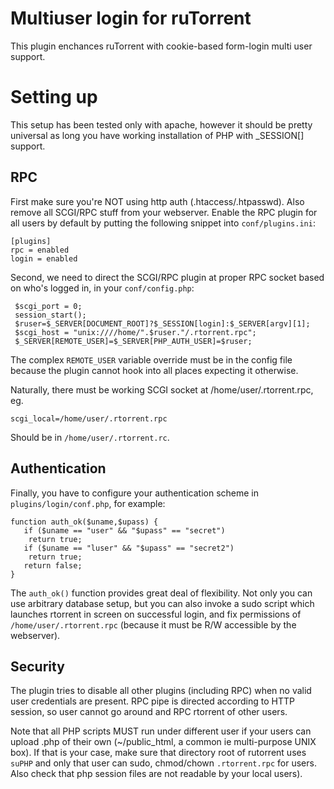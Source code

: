 Multiuser login for ruTorrent
=============================

This plugin enchances ruTorrent with cookie-based form-login multi user support.

Setting up
==========

This setup has been tested only with apache, however it should be pretty universal as long
you have working installation of PHP with _SESSION[] support.

RPC
---

First make sure you're NOT using http auth (.htaccess/.htpasswd).
Also remove all SCGI/RPC stuff from your webserver.
Enable the RPC plugin for all users by default by putting the following snippet into `conf/plugins.ini`:

    [plugins]
    rpc = enabled
    login = enabled

Second, we need to direct the SCGI/RPC plugin at proper RPC socket based on who's logged in, in your `conf/config.php`:

     $scgi_port = 0;
     session_start();
     $ruser=$_SERVER[DOCUMENT_ROOT]?$_SESSION[login]:$_SERVER[argv][1];
     $scgi_host = "unix:////home/".$ruser."/.rtorrent.rpc";
     $_SERVER[REMOTE_USER]=$_SERVER[PHP_AUTH_USER]=$ruser;


The complex `REMOTE_USER` variable override must be in the config file because the plugin cannot
hook into all places expecting it otherwise.

Naturally, there must be working SCGI socket at /home/user/.rtorrent.rpc, eg.

    scgi_local=/home/user/.rtorrent.rpc

Should be in `/home/user/.rtorrent.rc`.


Authentication
--------------

Finally, you have to configure your authentication scheme in `plugins/login/conf.php`, for example:

    function auth_ok($uname,$upass) {
       if ($uname == "user" && "$upass" == "secret")
        return true;
       if ($uname == "luser" && "$upass" == "secret2")
        return true;
       return false;
    }
    
The `auth_ok()` function provides great deal of flexibility. Not only you can use arbitrary database setup,
but you can also invoke a sudo script which launches rtorrent in screen on successful login,
and fix permissions of `/home/user/.rtorrent.rpc` (because it must be R/W accessible by the webserver).

Security
--------
The plugin tries to disable all other plugins (including RPC) when no valid user credentials are present.
RPC pipe is directed according to HTTP session, so user cannot go around and RPC rtorrent of other users.

Note that all PHP scripts MUST run under different user if your users can upload .php of their own (~/public_html, a common
ie multi-purpose UNIX box). If that is your case, make sure that directory root of rutorrent uses ``suPHP``
and only that user can sudo, chmod/chown ```.rtorrent.rpc``` for users. Also check that php session files
are not readable by your local users).

